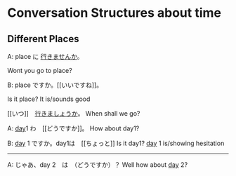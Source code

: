 # Conversation Structures about time 

## Different Places 

A: place に [行きませんか](Vocabulary/行きます.md)。

Wont you go to place?

B: place ですか。[[いいですね]]。


Is it place? It is/sounds good

[[いつ]]　[行きましょうか](Vocabulary/行きます.md)。
When shall we go?

A: [day](Vocabulary/DaysOfTheWeek.md)1 わ　[[どうですか]]。
How about day1?

B:  [day](Vocabulary/DaysOfTheWeek.md) 1 ですか。day1は　[[ちょっと]]
Is it day1? [day](Vocabulary/DaysOfTheWeek.md) 1 is/showing hesitation
<br>
***
A: じゃあ、day 2　は　（どうですか）？
Well how about [day](Vocabulary/DaysOfTheWeek.md) 2?


